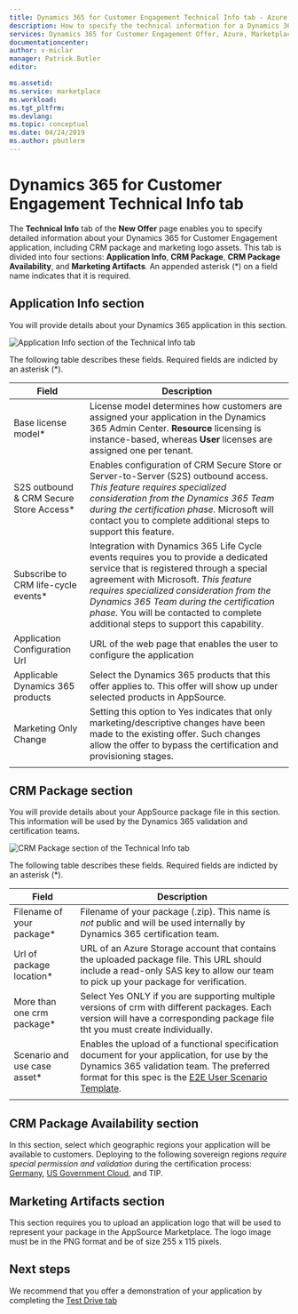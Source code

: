 ```yaml
---
title: Dynamics 365 for Customer Engagement Technical Info tab - Azure Marketplace | Microsoft Docs
description: How to specify the technical information for a Dynamics 365 for Customer Engagement application on the AppSource Marketplace. 
services: Dynamics 365 for Customer Engagement Offer, Azure, Marketplace, Cloud Partner Portal, AppSource
documentationcenter:
author: v-miclar
manager: Patrick.Butler  
editor:

ms.assetid: 
ms.service: marketplace
ms.workload: 
ms.tgt_pltfrm: 
ms.devlang: 
ms.topic: conceptual
ms.date: 04/24/2019
ms.author: pbutlerm
---
```


# Dynamics 365 for Customer Engagement Technical Info tab

The **Technical Info** tab of the **New Offer** page enables you to specify detailed information about your Dynamics 365 for Customer Engagement application, including CRM package and marketing logo assets.  This tab is divided into four sections: **Application Info**, **CRM Package**, **CRM Package Availability**, and **Marketing Artifacts**. An appended asterisk (*) on a field name indicates that it is required. 


## Application Info section

You will provide details about your Dynamics 365 application in this section.

![Application Info section of the Technical Info tab](./media/dynce-technical-info-tab1.png)

The following table describes these fields. Required fields are indicted by an asterisk (*).

|      Field                    |    Description                  |
|    ---------                  |  ---------------                |
|   Base license model\*          |  License model determines how customers are assigned  your application in the Dynamics 365 Admin Center. **Resource** licensing is instance-based, whereas **User** licenses are assigned one per tenant.  |
|  S2S outbound & CRM Secure Store Access\* |  Enables configuration of CRM Secure Store or Server-to-Server (S2S) outbound access. *This feature requires specialized consideration from the Dynamics 365 Team during the certification phase.* Microsoft will contact you to complete additional steps to support this feature.  |
| Subscribe to CRM life-cycle events\* | Integration with Dynamics 365 Life Cycle events requires you to provide a dedicated service that is registered through a special agreement with Microsoft. *This feature requires specialized consideration from the Dynamics 365 Team during the certification phase.* You will be contacted to complete additional steps to support this capability.  |
| Application Configuration Url | URL of the web page that enables the user to configure the application |
| Applicable Dynamics 365 products  | Select the Dynamics 365 products that this offer applies to. This offer will show up under selected products in AppSource.  |
| Marketing Only Change         | Setting this option to Yes indicates that only marketing/descriptive changes have been made to the existing offer.  Such changes allow the offer to bypass the certification and provisioning stages.  |
|  |  |


## CRM Package section

You will provide details about your AppSource package file in this section.  This information will be used by the Dynamics 365 validation and certification teams.

![CRM Package section of the Technical Info tab](./media/dynce-technical-info-tab2.png)

The following table describes these fields.  Required fields are indicted by an asterisk (*).

|      Field                    |    Description                  |
|    ---------                  |  ---------------                |
|  Filename of your package\*     |  Filename of your package (.zip).  This name is *not* public and will be used internally by Dynamics 365 certification team.  |
|  Url of package location\*      |  URL of an Azure Storage account that contains the uploaded package file. This URL should include a read-only SAS key to allow our team to pick up your package for verification.  |
| More than one crm package\*     | Select Yes ONLY if you are supporting multiple versions of crm with different packages.  Each version will have a corresponding package file tht you must create individually.  |
| Scenario and use case asset\*   | Enables the upload of a functional specification document for your application, for use by the Dynamics 365 validation team.  The preferred format for this spec is the [E2E User Scenario Template](https://isvdocumentation.blob.core.windows.net/d365documentation/Power%20Platform%20E2E%20document.docx).  |
|  |  |


## CRM Package Availability section

In this section, select which geographic regions your application will be available to customers.  Deploying to the following sovereign regions *require special permission and validation* during the certification process: [Germany](https://docs.microsoft.com/azure/germany/), [US Government Cloud](https://docs.microsoft.com/azure/azure-government/documentation-government-welcome), and TIP.


## Marketing Artifacts section

This section requires you to upload an application logo that will be used to represent your package in the AppSource Marketplace.  The logo image must be in the PNG format and be of size 255 x 115 pixels.


## Next steps

We recommend that you offer a demonstration of your application by completing the [Test Drive tab](./cpp-testdrive-tab.md)
